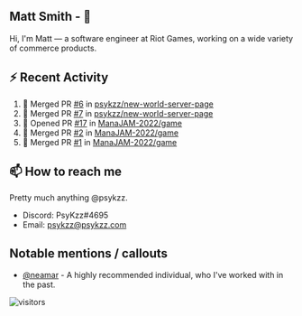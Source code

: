 <!--
[![PsyKzz's github stats](https://github-readme-stats.vercel.app/api?username=psykzz&show_icons=true)](https://github.com/anuraghazra/github-readme-stats)
-->

## Matt Smith - 👋
Hi, I'm Matt — a software engineer at Riot Games, working on a wide variety of commerce products.

## ⚡ Recent Activity

<!--START_SECTION:activity-->
1. 🎉 Merged PR [#6](https://github.com/psykzz/new-world-server-page/pull/6) in [psykzz/new-world-server-page](https://github.com/psykzz/new-world-server-page)
2. 🎉 Merged PR [#7](https://github.com/psykzz/new-world-server-page/pull/7) in [psykzz/new-world-server-page](https://github.com/psykzz/new-world-server-page)
3. 💪 Opened PR [#17](https://github.com/ManaJAM-2022/game/pull/17) in [ManaJAM-2022/game](https://github.com/ManaJAM-2022/game)
4. 🎉 Merged PR [#2](https://github.com/ManaJAM-2022/game/pull/2) in [ManaJAM-2022/game](https://github.com/ManaJAM-2022/game)
5. 🎉 Merged PR [#1](https://github.com/ManaJAM-2022/game/pull/1) in [ManaJAM-2022/game](https://github.com/ManaJAM-2022/game)
<!--END_SECTION:activity-->


## 📫 How to reach me

Pretty much anything @psykzz.

- Discord: PsyKzz#4695
- Email: psykzz@psykzz.com


## Notable mentions / callouts

 - [@neamar](https://github.com/neamar) - A highly recommended individual, who I've worked with in the past.


![visitors](https://visitor-badge.glitch.me/badge?page_id=psykzz/psykzz)


